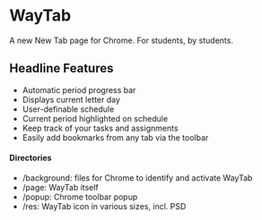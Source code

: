 # WayTab
A new New Tab page for Chrome. For students, by students.

## Headline Features
* Automatic period progress bar
* Displays current letter day
* User-definable schedule
* Current period highlighted on schedule
* Keep track of your tasks and assignments
* Easily add bookmarks from any tab via the toolbar

#### Directories
* /background: files for Chrome to identify and activate WayTab
* /page: WayTab itself
* /popup: Chrome toolbar popup
* /res: WayTab icon in various sizes, incl. PSD
